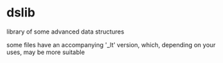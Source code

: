 # dslib
library of some advanced data structures

some files have an accompanying '_lt' version, which, depending on your uses, may be more suitable
